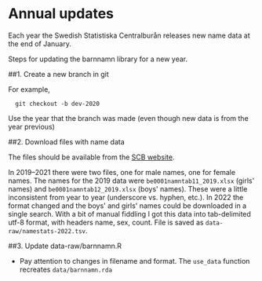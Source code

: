# Annual updates

Each year the Swedish Statistiska Centralburån releases new name data at the end of January.

Steps for updating the barnnamn library for a new year.

##1. Create a new branch in git

For example, 
```
  git checkout -b dev-2020
```

Use the year that the branch was made (even though new data is from the year 
previous)

##2. Download files with name data

The files should be available from the [SCB 
website](http://www.scb.se/hitta-statistik/statistik-efter-amne/befolkning/amnesovergripande-statistik/namnstatistik/). 

In 2019–2021 there were two files, one for male names, one for female names. 
The names for the 2019 data were `be0001namntab11_2019.xlsx` (girls' names) and 
`be0001namntab12_2019.xlsx` (boys' names). These were a little inconsistent 
from year to year (underscore vs. hyphen, etc.). In 2022 the format changed and 
the boys' and girls' names could be downloaded in a single search. With a bit 
of manual fiddling I got this data into tab-delimited utf-8 format, with 
headers name, sex, count. File is saved as `data-raw/namestats-2022.tsv`.


##3. Update data-raw/barnnamn.R

- Pay attention to changes in filename and format. The `use_data` function 
  recreates `data/barnnamn.rda`

